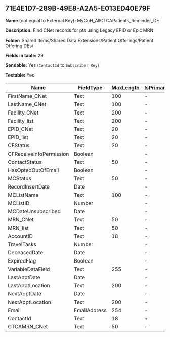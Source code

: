 ## 71E4E1D7-289B-49E8-A2A5-E013ED40E79F

**Name** (not equal to External Key)**:** MyCoH_AllCTCAPatients_Reminder_DE

**Description:** Find CNet records for pts using Legacy EPID or Epic MRN

**Folder:** Shared Items/Shared Data Extensions/Patient Offerings/Patient Offering DEs/

**Fields in table:** 29

**Sendable:** Yes (`ContactId` to `Subscriber Key`)

**Testable:** Yes

| Name | FieldType | MaxLength | IsPrimaryKey | IsNullable | DefaultValue |
| --- | --- | --- | --- | --- | --- |
| FirstName_CNet | Text | 100 | - | + |  |
| LastName_CNet | Text | 100 | - | + |  |
| Facility_CNet | Text | 200 | - | + |  |
| Facility_list | Text | 200 | - | + |  |
| EPID_CNet | Text | 20 | - | + |  |
| EPID_list | Text | 20 | - | + |  |
| CFStatus | Text | 20 | - | + |  |
| CFReceiveInfoPermission | Boolean |  | - | + |  |
| ContactStatus | Text | 50 | - | + |  |
| HasOptedOutOfEmail | Boolean |  | - | + |  |
| MCStatus | Text | 50 | - | + |  |
| RecordInsertDate | Date |  | - | + | GetDate() |
| MCListName | Text | 100 | - | + |  |
| MCListID | Number |  | - | + |  |
| MCDateUnsubscribed | Date |  | - | + |  |
| MRN_CNet | Text | 50 | - | + |  |
| MRN_list | Text | 50 | - | + |  |
| AccountID | Text | 18 | - | + |  |
| TravelTasks | Number |  | - | + |  |
| DeceasedDate | Date |  | - | + |  |
| ExpiredFlag | Boolean |  | - | + |  |
| VariableDataField | Text | 255 | - | + |  |
| LastApptDate | Date |  | - | + |  |
| LastApptLocation | Text | 200 | - | + |  |
| NextApptDate | Date |  | - | + |  |
| NextApptLocation | Text | 200 | - | + |  |
| Email | EmailAddress | 254 | - | - |  |
| ContactId | Text | 18 | + | - |  |
| CTCAMRN_CNet | Text | 50 | - | + |  |

